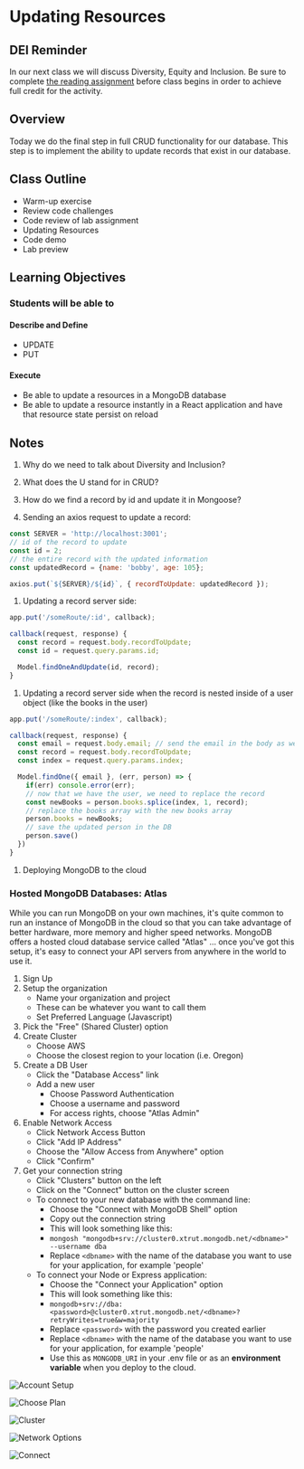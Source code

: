 # Updating Resources

## DEI Reminder

In our next class we will discuss Diversity, Equity and Inclusion.  Be sure to complete [the reading assignment](https://codefellows.github.io/code-301-guide/curriculum/class-14/DISCUSSION) before class begins in order to achieve full credit for the activity.

## Overview

Today we do the final step in full CRUD functionality for our database. This step is to implement the ability to update records that exist in our database.

## Class Outline

- Warm-up exercise
- Review code challenges
- Code review of lab assignment
- Updating Resources
- Code demo
- Lab preview

## Learning Objectives

### Students will be able to

#### Describe and Define

- UPDATE
- PUT

#### Execute

- Be able to update a resources in a MongoDB database
- Be able to update a resource instantly in a React application and have that resource state persist on reload

## Notes

1. Why do we need to talk about Diversity and Inclusion?

1. What does the U stand for in CRUD?

1. How do we find a record by id and update it in Mongoose?

1. Sending an axios request to update a record:

  ```javaScript
  const SERVER = 'http://localhost:3001';
  // id of the record to update
  const id = 2;
  // the entire record with the updated information
  const updatedRecord = {name: 'bobby', age: 105};

  axios.put(`${SERVER}/${id}`, { recordToUpdate: updatedRecord });
  ```

1. Updating a record server side:

  ```javaScript
  app.put('/someRoute/:id', callback);

  callback(request, response) {
    const record = request.body.recordToUpdate;
    const id = request.query.params.id;

    Model.findOneAndUpdate(id, record);
  }
  ```

1. Updating a record server side when the record is nested inside of a user object (like the books in the user)

  ```javaScript
  app.put('/someRoute/:index', callback);

  callback(request, response) {
    const email = request.body.email; // send the email in the body as well as the record
    const record = request.body.recordToUpdate;
    const index = request.query.params.index;

    Model.findOne({ email }, (err, person) => {
      if(err) console.error(err);
      // now that we have the user, we need to replace the record
      const newBooks = person.books.splice(index, 1, record);
      // replace the books array with the new books array
      person.books = newBooks;
      // save the updated person in the DB
      person.save()
    })
  }
  ```

1. Deploying MongoDB to the cloud

### Hosted MongoDB Databases: Atlas

While you can run MongoDB on your own machines, it's quite common to run an instance of MongoDB in the cloud so that you can take advantage of better hardware, more memory and higher speed networks. MongoDB offers a hosted cloud database service called "Atlas" ... once you've got this setup, it's easy to connect your API servers from anywhere in the world to use it.

1. Sign Up
1. Setup the organization
   - Name your organization and project
   - These can be whatever you want to call them
   - Set Preferred Language (Javascript)
1. Pick the "Free" (Shared Cluster) option
1. Create Cluster
   - Choose AWS
   - Choose the closest region to your location (i.e. Oregon)
1. Create a DB User
   - Click the "Database Access" link
   - Add a new user
     - Choose Password Authentication
     - Choose a username and password
     - For access rights, choose "Atlas Admin"
1. Enable Network Access
   - Click Network Access Button
   - Click "Add IP Address"
   - Choose the "Allow Access from Anywhere" option
   - Click "Confirm"
1. Get your connection string
   - Click "Clusters" button on the left
   - Click on the "Connect" button on the cluster screen
   - To connect to your new database with the command line:
     - Choose the "Connect with MongoDB Shell" option
     - Copy out the connection string
     - This will look something like this:
     - `mongosh "mongodb+srv://cluster0.xtrut.mongodb.net/<dbname>" --username dba`
     - Replace `<dbname>` with the name of the database you want to use for your application, for example 'people'
   - To connect your Node or Express application:
     - Choose the "Connect your Application" option
     - This will look something like this:
     - `mongodb+srv://dba:<password>@cluster0.xtrut.mongodb.net/<dbname>?retryWrites=true&w=majority`
     - Replace `<password>` with the password you created earlier
     - Replace `<dbname>` with the name of the database you want to use for your application, for example 'people'
     - Use this as  `MONGODB_URI` in your .env file or as an **environment variable** when you deploy to the cloud.

![Account Setup](assets/atlas-setup.png)

![Choose Plan](assets/atlas-choose-plan.png)

![Cluster](assets/atlas-cluster-screen.png)

![Network Options](assets/atlas-network.png)

![Connect](assets/atlas-connect-options.png)